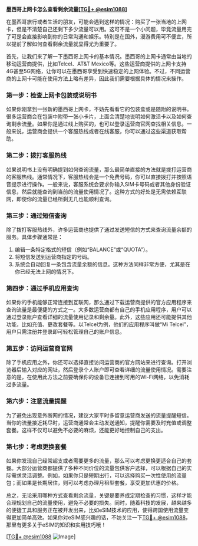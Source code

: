 **墨西哥上网卡怎么查看剩余流量[[TG💪+ @esim1088](https://t.me/s/esim1088)]**

在墨西哥旅行或者生活的朋友，可能会遇到这样的情况：购买了一张当地的上网卡，但是不清楚自己还剩下多少流量可以用。这可不是一个小问题，毕竟流量用完了可是会直接影响到你的日常沟通和娱乐。特别是在国外，漫游费用可不便宜，所以提前了解如何查看剩余流量就显得尤为重要了。

首先，让我们来了解一下墨西哥上网卡的基本情况。墨西哥的上网卡通常由当地的移动运营商提供，比如Telcel、AT&T Mexico等。这些运营商提供的上网卡支持4G甚至5G网络，让你可以在墨西哥享受到快速稳定的上网体验。不过，不同运营商的上网卡可能在使用方法上略有差异，因此我们需要根据具体的情况来操作。

### **第一步：检查上网卡包装或说明书**
如果你刚拿到一张新的墨西哥上网卡，不妨先看看它的包装盒或是随附的说明书。很多运营商会在包装中附带一张小卡片，上面会清楚地说明如何激活卡以及如何查询剩余流量。如果你是通过线上购买的，也可以登录运营商官网查找相关信息。一般来说，运营商会提供一个客服热线或者在线客服，你可以通过这些渠道获取帮助。

### **第二步：拨打客服热线**
如果说明书上没有明确提到如何查询流量，那么最简单直接的方法就是拨打运营商的客服热线。通常情况下，客服热线会是一个免费号码，你可以直接拨打并按照语音提示进行操作。一般来说，客服系统会要求你输入SIM卡号码或者其他身份验证信息，然后就能查询到当前的流量使用情况了。这种方式的好处是无需依赖互联网，即使你的流量已经所剩无几也能顺利查询。

### **第三步：通过短信查询**
除了拨打客服热线外，许多运营商也提供了通过发送短信的方式来查询流量余额的服务。具体步骤通常是：
1. 编辑一条特定格式的短信（例如“BALANCE”或“QUOTA”）。
2. 将短信发送到运营商指定的号码。
3. 系统会自动回复一条包含流量余额的信息。这种方法同样非常方便，尤其是在你已经无法上网的情况下。

### **第四步：通过手机应用查询**
如果你的手机能够正常连接到互联网，那么通过下载运营商提供的官方应用程序来查询流量是最便捷的方式之一。大多数运营商都有自己的手机应用程序，用户可以通过登录账户查看详细的流量使用记录和剩余量。此外，这些应用还可能提供其他功能，比如充值、更改套餐等。以Telcel为例，他们的应用程序叫做“Mi Telcel”，用户只需注册并登录即可轻松管理自己的账户信息。

### **第五步：访问运营商官网**
除了手机应用之外，你还可以选择直接访问运营商的官方网站来进行查询。打开浏览器后输入对应的网址，然后登录个人账户即可查看详细的流量使用情况。需要注意的是，在使用此方法之前要确保你的设备已连接到可用的Wi-Fi网络，以免消耗过多流量。

### **第六步：注意流量提醒**
为了避免出现意外断网的情况，建议大家平时多留意运营商发送的流量提醒短信。当你的流量接近耗尽时，运营商通常会主动发送通知，提醒你需要及时充值或调整套餐。这样不仅可以避免不必要的麻烦，还能更好地控制自己的支出。

### **第七步：考虑更换套餐**
如果你发现自己经常超支或者需要更多的流量，那么可以考虑更换更适合自己的套餐。大部分运营商都提供了多种不同价位的流量包供客户选择，可以根据自己的实际需求灵活调整。例如，如果你只是短期出行，可以选择购买一次性使用的流量包；而如果是长期居住，则可以考虑办理月租型套餐，享受更加优惠的价格。

总之，无论采用哪种方式查看剩余流量，关键是要养成定期检查的习惯，这样才能合理规划自己的流量使用，避免不必要的损失。同时，随着科技的发展，越来越多的便捷工具和服务正在被开发出来，比如eSIM技术的应用，使得跨国使用流量变得更加简单高效。如果你对eSIM感兴趣的话，不妨关注一下[TG💪+ @esim1088](https://t.me/s/esim1088)，那里有更多关于eSIM的知识和实用技巧哦！

[[TG💪+ @esim1088](https://t.me/s/esim1088) ![Image](https://i.postimg.cc/4NQfJmqS/Snipaste-2025-05-13-00-14-12.png)]